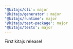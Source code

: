```yaml
---
'@kitajs/cli': major
'@kitajs/generator': major
'@kitajs/runtime': major
'@kitajs/test-package': major
'@kitajs/tests': major
---
```


First kitajs release!

